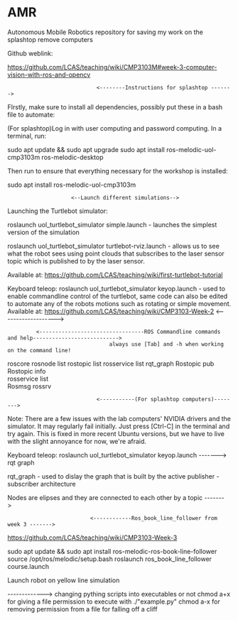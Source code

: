 # AMR
Autonomous Mobile Robotics repository for saving my work on the splashtop remove computers

Github weblink:

https://github.com/LCAS/teaching/wiki/CMP3103M#week-3-computer-vision-with-ros-and-opencv

                                <--------Instructions for splashtop ------->

FIrstly, make sure to install all dependencies, possibly put these in a bash file to automate:

(For splashtop)Log in with user computing and password computing. In a terminal, run:

sudo apt update && sudo apt upgrade
sudo apt install ros-melodic-uol-cmp3103m ros-melodic-desktop

Then run to ensure that everything necessary for the workshop is installed:

sudo apt install ros-melodic-uol-cmp3103m

	                    <--Launch different simulations-->
Launching the Turtlebot simulator:

roslaunch uol_turtlebot_simulator simple.launch - launches the simplest version of the simulation

roslaunch uol_turtlebot_simulator turtlebot-rviz.launch - allows us to see what the robot sees using point clouds that subscribes to the laser sensor topic which is published to by the laser sensor.

Available at: https://github.com/LCAS/teaching/wiki/first-turtlebot-tutorial

Keyboard teleop: roslaunch uol_turtlebot_simulator keyop.launch - used to enable commandline control of the turtlebot, same code can also be edited to automate any of the robots motions such as rotating or simple movement. 
Available at: https://github.com/LCAS/teaching/wiki/CMP3103-Week-2
			            <------------------->


             <---------------------------------ROS Commandline commands and help--------------------------->
                                    always use [Tab] and -h when working on the command line!
roscore
rosnode list
rostopic list
rosservice list
rqt_graph
Rostopic pub 
Rostopic info  
rosservice list  
Rosmsg 
rossrv 


                                <-----------(For splashtop computers)--------> 


Note: There are a few issues with the lab computers' NVIDIA drivers and the simulator. It may regularly fail initially. Just press [Ctrl-C] in the terminal and try again. This is fixed in more recent Ubuntu versions, but we have to live with the slight annoyance for now, we're afraid.

Keyboard teleop: roslaunch uol_turtlebot_simulator keyop.launch
------->
rqt graph

rqt_graph - used to dislay the graph that is built by the active publisher - subscriber architecture

Nodes are elipses and they are connected to each other by a topic
------->



                              <------------Ros_book_line_follower from week 3 ------->

https://github.com/LCAS/teaching/wiki/CMP3103-Week-3

sudo apt update && sudo apt install ros-melodic-ros-book-line-follower
source /opt/ros/melodic/setup.bash
roslaunch ros_book_line_follower course.launch

Launch robot on yellow line simulation

-------------> changing pything scripts into executables or not
chmod a+x for giving a file permission to execute with ./"example.py"
chmod a-x for removing permission from a file for falling off a cliff

